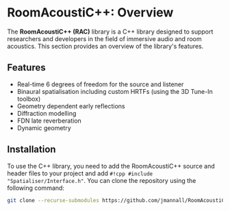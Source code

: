 # RoomAcoustiC++: Overview

The **RoomAcoustiC++ (RAC)** library is a C++ library designed to support researchers and developers in the field of immersive audio and room acoustics.
This section provides an overview of the library's features.

## Features

* Real-time 6 degrees of freedom for the source and listener
* Binaural spatialisation including custom HRTFs (using the 3D Tune-In toolbox)
* Geometry dependent early reflections
* Diffraction modelling
* FDN late reverberation
* Dynamic geometry

## Installation

To use the C++ library, you need to add the RoomAcoustiC++ source and header files to your project and add `#!cpp #include "Spatialiser/Interface.h"`.
You can clone the repository using the following command:

```bash
git clone --recurse-submodules https://github.com/jmannall/RoomAcoustiCpp.git
```

<!-- 
## Description

For users simply looking to use the library, a straightforward API is provided.
This exposes functions for creating and manipulating audio sources, listeners, and the room environment.

For developers interested in extending the library, see the [C++ API Documentation](https://roomacousticpp.readthedocs.io/en/latest/common/definitions.html). -->